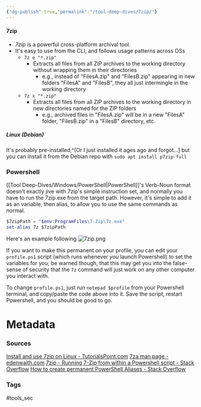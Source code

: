 ```yaml
---
{"dg-publish":true,"permalink":"/tool-deep-dives/7zip/"}
---
```


#### 7zip
- *7zip* is a powerful cross-platform archival tool.
- It's easy to use from the CLI, and follows usage patterns across OSs
	- `7z e "*.zip"`
		- Extracts all files from all ZIP archives to the working directory without wrapping them in their directories
			- e.g., instead of "FilesA.zip" and "FilesB.zip" appearing in new folders "FilesA" and "FilesB", they all just intermingle in the working directory
	- `7z x "*.zip"`
		- Extracts all files from all ZIP archives to the working directory in new directories named for the ZIP folders
			- e.g., archived files in "FilesA.zip" will be in a new "FilesA" folder, "FilesB.zip" in a "FilesB" directory, etc.

##### Linux (Debian)
It's probably pre-installed,^[Or I just installed it ages ago and forgot...] but you can install it from the Debian repo with `sudo apt install p7zip-full`

### Powershell
[[Tool Deep-Dives/Windows/PowerShell\|PowerShell]]'s Verb-Noun format doesn't exactly jive with 7zip's simple instruction set, and normally you have to run the 7zip.exe from the target path. However, it's simple to add it as an variable, then alias, to allow you to use the same commands as normal.

```PowerShell
$7zipPath = "$env:ProgramFiles\7-Zip\7z.exe"
set-alias 7z $7zipPath
```

Here's an example following 
![7zip.png](/img/user/Attachments/7zip.png)

If you want to make this permanent on your profile, you can edit your `profile.ps1` script (which runs whenever *you* launch Powershell) to set the variables for you; be warned though, that this may get you into the false-sense of security that the `7z` command will just work on any other computer you interact with.

To change `profile.ps1`, just run `notepad $profile` from your Powershell terminal, and copy/paste the code above into it. Save the script, restart Powershell, and you should be good to go.


# Metadata

### Sources
[Install and use 7zip on Linux - TutorialsPoint.com](https://www.tutorialspoint.com/install-and-use-7zip-on-linux)
[7za man page - edenwaith.com](http://www.edenwaith.com/support/untar/help/man/7za.html)
[7zip - Running 7-Zip from within a Powershell script - Stack Overflow](https://stackoverflow.com/questions/25287994/running-7-zip-from-within-a-powershell-script#25288780)
[How to create permanent PowerShell Aliases - Stack Overflow](https://stackoverflow.com/a/50954674)
### Tags
#tools_sec 